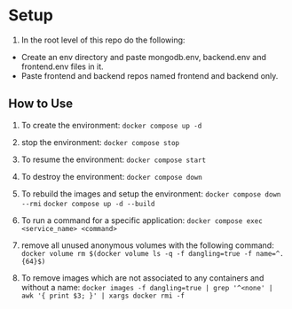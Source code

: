 # Setup
1. In the root level of this repo do the following:
- Create an env directory and paste mongodb.env, backend.env and frontend.env files in it.
- Paste frontend and backend repos named frontend and backend only.

## How to Use
1. To create the environment:
    ```docker compose up -d```

1. stop the environment:
    ```docker compose stop```

1. To resume the environment:
    ```docker compose start```

1. To destroy the environment:
    ```docker compose down```

1. To rebuild the images and setup the environment:
    ```docker compose down --rmi```
    ```docker compose up -d --build```

1. To run a command for a specific application:
    ```docker compose exec <service_name> <command>```

1. remove all unused anonymous volumes with the following command:
    ```docker volume rm $(docker volume ls -q -f dangling=true -f name=^.{64}$)```

1. To remove images which are not associated to any containers and without a name:
    ```docker images -f dangling=true | grep '^<none' | awk '{ print $3; }' | xargs docker rmi -f```
